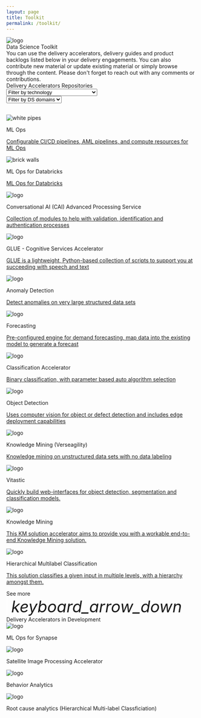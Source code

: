 ```yaml
---
layout: page
title: Toolkit
permalink: /toolkit/
---
```


<div class="container-fluid">
  <img src="{{site.baseurl}}/images/toolkit/MSC19_paddingtonOffice_015.jpg" alt="logo">
  <div class="title">Data Science Toolkit</div>
  <div class="home-paragraph">
  You can use the delivery accelerators, delivery guides and product backlogs listed below in your delivery engagements. You can also contribute new material or update existing material or simply browse through the content. Please don't forget to reach out with any comments or contributions.</div>
  <div class="subtitle toolkit-borders">Delivery Accelerators Repositories 
    <div class="dropdowns-container">
    <div class="custom-select">
      <select id="id-filter-technology" class="toolkit-select"
      onchange="if (this.selectedIndex) filterTechnologies()">
        <option value="-1" selected disabled hidden>Filter by technology</option>
        <option value="all">All</option>
        <option value="Azure Machine Learning">Azure Machine Learning</option>
        <option value="Azure DevOps">Azure DevOps</option>
        <option value="Key Vault">Key Vault</option>
        <option value="Azure Compute Instance">Azure Compute Instance</option>
        <option value="Azure Compute Cluster">Azure Compute Cluster</option>
        <option value="Azure Container Instance">Azure Container Instance</option>
        <option value="Azure Kubernetes Services">Azure Kubernetes Services</option>
        <option value="Azure Databricks">Azure Databricks</option>
        <option value="Application Insights">Application Insights</option>
        <option value="Azure Key Vault">Azure Key Vault</option>
        <option value="Azure Storage Account">Azure Storage Account</option>
        <option value="Jupyter Notebooks">Jupyter Notebooks</option>
        <option value="Python">Python</option>
        <option value="PowerBI">PowerBI</option>
        <option value="Fuent UI">Fuent UI</option>
        <option value="Flask">Flask</option>
        <option value="TensorFlow">TensorFlow</option>
        <option value="Typescript">Typescript</option>
        <option value="Streamlit">Streamlit</option>
        <option value="Azure Cognitive Services">Azure Cognitive Services</option>
        <option value="Microsoft Speech to Text Service">Microsoft Speech to Text Service</option>
        <option value="Microsoft LUIS">Microsoft LUIS</option>
        <option value="Power Virtual Agents">Power Virtual Agents</option>
        <option value="Azure Functions">Azure Functions</option>
        <option value="Power Automate">Power Automate</option>
        <option value="AudioCodes Voice AI Connect Cloud">AudioCodes Voice AI Connect Cloud</option>
        <option value="spaCy">spaCy</option>
        <option value="Azure QnA Maker">Azure QnA Maker</option>
        <option value="Audio Generation Function">Audio Generation Function</option>
        <option value="Speech Batch Testing App">Speech Batch Testing App</option>
      </select>
    </div>
    <div class="custom-select">
      <select id="id-filter-domains" class="toolkit-select"
      onchange="if (this.selectedIndex) filterDomains();">
        <option value="-1" selected disabled hidden>Filter by DS domains</option>
        <option value="all">All</option>
        <option value="ML Ops">ML Ops</option>
        <option value="Machine Learning">Machine Learning</option>
        <option value="UI">UI</option>
        <option value="Computer Vision">Computer Vision</option>
        <option value="Knowledge Mining">Knowledge Mining</option>
        <option value="Conversational AI">Conversational AI</option>
      </select>
    </div>
  </div>
  </div>
  <div class="container">    
    <div class="row g-2" style="margin-top: 30px;">
      <!--ML Ops-->
      <div id="dstoolkit-mlops-base" class="col-12 col-sm-12 col-md-6 col-lg-6 col-xl-6 col-xxl-6 toolkit-card show-toolkit-card">
        <div class="shadow">
          <img src="{{site.baseurl}}/images/ml-ops/MDC19_cooling_002.jpg" alt="white pipes">
          <p class="toolkit-card-title">ML Ops</p>
          <p class="toolkit-card-content"><a href="{{site.baseurl}}/ml-ops/">Configurable CI/CD pipelines, AML pipelines, and compute resources for ML Ops</a></p>
        </div>
      </div>
      <!--ML Ops for Databricks-->
      <div id="dstoolkit-ml-ops-for-databricks" class="col-12 col-sm-12 col-md-6 col-lg-6 col-xl-6 col-xxl-6 toolkit-card show-toolkit-card">
        <div class="shadow">
          <img src="{{site.baseurl}}/images/ml-ops-for-databricks/CLO20b_Aline_cafe_outside_002.jpg" alt="brick walls">
          <p class="toolkit-card-title">ML Ops for Databricks</p>
          <p class="toolkit-card-content"><a href="{{site.baseurl}}/ml-ops-for-databricks/">ML Ops for Databricks</a></p>
        </div>
      </div>
      <!--Conversational AI-->
      <div id="cai-advanced-processing-service" class="col-12 col-sm-12 col-md-6 col-lg-6 col-xl-6 col-xxl-6 toolkit-card show-toolkit-card">
        <div class="shadow">
          <img src="{{site.baseurl}}/images/conversational-AI/M365CO19_SMB_iPhone_245.jpg" alt="logo">
          <p class="toolkit-card-title">Conversational AI (CAI) Advanced Processing Service</p>
          <p class="toolkit-card-content"><a href="{{site.baseurl}}/conversational-AI/">Collection of modules to help with validation, identification and authentication processes</a></p>
        </div>
      </div>
      <!--GLUE-->
      <div id="glue" class="col-12 col-sm-12 col-md-6 col-lg-6 col-xl-6 col-xxl-6 toolkit-card show-toolkit-card">
        <div class="shadow">
          <img src="{{site.baseurl}}/images/GLUE-accelerator/CLO20b_Sylvie_office_night_001.jpg" alt="logo">
          <p class="toolkit-card-title">GLUE - Cognitive Services Accelerator</p>
          <p class="toolkit-card-content"><a href="{{site.baseurl}}/GLUE-accelerator/">GLUE is a lightweight, Python-based collection of scripts to support you at succeeding with speech and text</a></p>
        </div>
      </div>
      <!--Anomaly detection-->
      <div id="dstoolkit-anomaly-detection-ijungle" class="col-12 col-sm-12 col-md-6 col-lg-6 col-xl-6 col-xxl-6 toolkit-card show-toolkit-card">
        <div class="shadow">
          <img src="{{site.baseurl}}/images/anomaly-detection/MDC19_tapeTight_002.jpg" alt="logo">
          <p class="toolkit-card-title">Anomaly Detection</p>
          <p class="toolkit-card-content"><a href="{{site.baseurl}}/anomaly-detection/">Detect anomalies on very large structured data sets</a></p>
        </div>
      </div>
      <!--Forecasting-->
      <div id="dstoolkit-forecasting" class="col-12 col-sm-12 col-md-6 col-lg-6 col-xl-6 col-xxl-6 toolkit-card show-toolkit-card">
        <div class="shadow">
          <img src="{{site.baseurl}}/images/forecasting/CLO18_cafeWork_003.jpg" alt="logo">
          <p class="toolkit-card-title">Forecasting</p>
          <p class="toolkit-card-content"><a href="{{site.baseurl}}/forecasting/">Pre-configured engine for demand forecasting, map data into the existing model to generate a forecast</a></p>
        </div>
      </div>
      <!--Classification-->
      <div id="dstoolkit-classification-solution-accelerator" class="col-12 col-sm-12 col-md-6 col-lg-6 col-xl-6 col-xxl-6 toolkit-card show-toolkit-card">
        <div class="shadow">
          <img src="{{site.baseurl}}/images/classification-accelerator/PCA22_OceanPlasticMouse_Feature_06_RGB.jpg" alt="logo">
          <p class="toolkit-card-title">Classification Accelerator</p>
          <p class="toolkit-card-content"><a href="{{site.baseurl}}/classification-accelerator/">Binary classification, with parameter based auto algorithm selection</a></p>
        </div>
      </div>
      <!--Object Detection-->
      <div id="dstoolkit-objectdetection-tensorflow-azureml" class="col-12 col-sm-12 col-md-6 col-lg-6 col-xl-6 col-xxl-6 toolkit-card show-toolkit-card">
        <div class="shadow">
          <img src="{{site.baseurl}}/images/object-detection/CLO19_azureKinectDK_008.jpg" alt="logo">
          <p class="toolkit-card-title">Object Detection</p>
          <p class="toolkit-card-content"><a href="{{site.baseurl}}/object-detection/">Uses computer vision for object or defect detection and includes edge deployment capabilities</a></p>
        </div>
      </div>
      <!--Verseagility-->
      <div id="verseagility" class="col-12 col-sm-12 col-md-6 col-lg-6 col-xl-6 col-xxl-6 toolkit-card show-toolkit-card">
        <div class="shadow">
          <img src="{{site.baseurl}}/images/verseagility/MSC18_scenicsLiberia_002.jpg" alt="logo">
          <p class="toolkit-card-title">Knowledge Mining (Verseagility)</p>
          <p class="toolkit-card-content"><a href="{{site.baseurl}}/verseagility/">Knowledge mining on unstructured data sets with no data labeling</a></p>
        </div>
      </div>
      <!--Vitastic-->
      <div id="dstoolkit-vitastic" class="col-12 col-sm-12 col-md-6 col-lg-6 col-xl-6 col-xxl-6 toolkit-card show-toolkit-card">
        <div class="shadow">
          <img src="{{site.baseurl}}/images/toolkit/MSC19_paddingtonOffice_015.jpg" alt="logo"> <!--TODO update with link to image for vitastic-->
          <p class="toolkit-card-title">Vitastic</p>
          <p class="toolkit-card-content"><a href="{{site.baseurl}}/vitastic/">Quickly build web-interfaces for object detection, segmentation and classification models.</a></p>
        </div>
      </div>
      <!--Knowledge Mining-->
      <div id="dstoolkit-km-solution-accelerator" class="col-12 col-sm-12 col-md-6 col-lg-6 col-xl-6 col-xxl-6 toolkit-card show-toolkit-card">
        <div class="shadow">
          <img src="{{site.baseurl}}/images/toolkit/MSC19_paddingtonOffice_015.jpg" alt="logo"> <!--TODO update with link to image for vitastic-->
          <p class="toolkit-card-title">Knowledge Mining</p>
          <p class="toolkit-card-content"><a href="{{site.baseurl}}/knowledgemining/">This KM solution accelerator aims to provide you with a workable end-to-end Knowledge Mining solution.</a></p>
        </div>
      <!--hierarchical_multilabel_classification-->
      </div>
      <div id="dstoolkit-hierarchical-multilabel-classification" class="col-12 col-sm-12 col-md-6 col-lg-6 col-xl-6 col-xxl-6 toolkit-card show-toolkit-card">
        <div class="shadow">
          <img src="{{site.baseurl}}/images/hierarchical_multilabel_classification/hierarchical_multilabel_classification.jpg" alt="logo"> <!--TODO update with link to image for vitastic-->
          <p class="toolkit-card-title">Hierarchical Multilabel Classification</p>
          <p class="toolkit-card-content"><a href="{{site.baseurl}}/hierarchical_multilabel_classification/">This solution classifies a given input in multiple levels, with a hierarchy amongst them.</a></p>
        </div>
      </div>
      <!--Placeholder for delivery accelerator toolkit card on right-->
    </div>
  </div>

  <div class="subtitle borders" style="margin-top:0px">
    <!--Placeholder for See More drop-down to expand toolkit rows-->
    <!--TODO: to implement functionality per above toolkit rows and limit number of toolkit rows shown by default to 3 rows-->
    <div class="see-more">
      <span class="see-more-text">See more</span>
      <i class="material-icons" style="margin-bottom:0px; font-size: 42px; border-left: 3px solid white; padding-left: 10px;">keyboard_arrow_down</i>
    </div>
  </div>

  <div class="subtitle">
    Delivery Accelerators in Development
  </div>

<div class="row g-2 delivery-accelerators">
  <div class="col-6 col-sm-6 col-md-6 col-lg-3 col-xl-3 col-xxl-3 delivery-accelerators-card">
      <img src="../images/synapse.png" alt="logo">
      <p class="toolkit-card-content">ML Ops for Synapse</p>
  </div>
  <div class="col-6 col-sm-6 col-md-6 col-lg-3 col-xl-3 col-xxl-3 delivery-accelerators-card">
      <img src="../images/satellite.png" alt="logo">
      <p class="toolkit-card-content">Satellite Image Processing Accelerator</p>
  </div>
  <div class="col-6 col-sm-6 col-md-6 col-lg-3 col-xl-3 col-xxl-3 delivery-accelerators-card">
      <img src="../images/behavior-analytics.png" alt="logo">
      <p class="toolkit-card-content">Behavior Analytics</p>
  </div>
  <div class="col-6 col-sm-6 col-md-6 col-lg-3 col-xl-3 col-xxl-3 delivery-accelerators-card">
      <img src="../images/root-cause.png" alt="logo">
      <p class="toolkit-card-content">Root cause analytics (Hierarchical Multi-label Classficiation)</p>
  </div>
</div>
</div>

<script>

  const listContainers = [
    {
      id: "dstoolkit-mlops-base",
      domain: "ML Ops",
      technology: ["Azure Machine Learning", "Azure DevOps", "Key Vault","Azure Compute Instance", "Azure Compute Cluster", "Azure Container Instance", "Azure Kubernetes Services"]
    },
    {
      id: "dstoolkit-ml-ops-for-databricks",
      domain: "ML Ops",
      technology: ["Azure Databricks", "Application Insights", "Azure Key Vault", "Azure Storage Account"]
    },
    {
      id: "dstoolkit-fuzzymatching",
      domain: "Machine Learning",
      technology: ["Azure Machine Learning", "Azure DevOps", "Key Vault", "Jupyter Notebooks"]
    },
    {
      id: "dstoolkit-classification-solution-accelerator",
      domain: "Machine Learning",
      technology: ["Azure Machine Learning", "Azure DevOps", "Key Vault", "Azure Compute Instance","Azure Compute Cluster", "Azure Container Instance", "Azure Kubernetes Services", "Python"]
    },
    {
      id: "dstoolkit-forecasting",
      domain: "Machine Learning",
      technology: ["Jupyter Notebooks", "Python", "PowerBI"]
    },
    {
      id: "dstoolkit-anomaly-detection-ijungle",
      domain: "Machine Learning",
      technology: ["Jupyter Notebooks", "Python"]
    },
    {
      id: "dstoolkit-hierarchical-multilabel-classification",
      domain: "Machine Learning",
      technology: ["Jupyter Notebooks", "Python"]
    },
    {
      id: "dstoolkit-vitastic",
      domain: "UI",
      technology: ["Fuent UI", "Flask", "Python"]
    },
    {
      id: "dstoolkit-km-solution-accelerator",
      domain: "Knowledge Mining",
      technology: ["Azure Cognitive Search", "Azure Cognitives Services", "Azure Functions", "Azure Web Applications", "Python", "Apache Tika"]
    },
    {
      id: "dstoolkit-objectdetection-tensorflow-azureml",
      domain: "Computer Vision",
      technology: ["Azure Machine Learning", "Azure DevOps", "Key Vault", "Azure Compute Instance","Azure Compute Cluster", "Azure Container Instance", "Azure Kubernetes Services", "TensorFlow"]
    },
    {
      id: "dstoolkit-retail-analytics",
      domain: "Machine Learning",
      technology: ["Jupyter Notebooks"]
    },
    {
      id: "verseagility",
      domain: "Knowledge Mining",
      technology: ["Jupyter Notebooks", "Python", "Typescript", "Streamlit", "Azure Cognitive Services"]
    },
    {
      id: "glue",
      domain: "Conversational AI",
      technology: ["Azure Cognitive Services", "Microsoft Speech to Text Service", "Microsoft LUIS","Python"]
    },
    {
      id: "dstoolkit-pva-audiocodes-cc",
      domain: "Conversational AI",
      technology: ["Power Virtual Agents", "Power Automate", "Azure Functions", "Azure Storage Account", "AudioCodes Voice AI Connect Cloud"]
    },
    {
      id: "cai-advanced-processing-service",
      domain: "Conversational AI",
      technology: ["Azure Functions", "Python", "spaCy"]
    },
    {
      id: "cai-test-training-tool",
      domain: "Conversational AI",
      technology: ["Azure QnA Maker", "Audio Generation Function", "Speech Batch Testing App"]
    }
  ]

  technologySelected = 'all';
  domainSelected = 'all';
  
  function filterTechnologies() {
        var filter = document.getElementById("id-filter-technology");
        technologySelected = filter.options[filter.selectedIndex].value;
        filterContainers();
  }

  function filterDomains() {
        var filter = document.getElementById("id-filter-domains");
        domainSelected = filter.options[filter.selectedIndex].value;
        filterContainers();
  }

  function filterContainers() {
    displayAllContainers();
    
    if (technologySelected !== 'all' & domainSelected === 'all')
      {
        listContainers.forEach(e => {
          if(!e.technology.includes(technologySelected)){
            var element = document.getElementById(e.id);
            element?.classList.remove("show-toolkit-card");
          }
        });
      }
    else {
      if(technologySelected === 'all' & domainSelected !== 'all')
      {
        listContainers.forEach(e => {
          if(e.domain !== domainSelected){
            var element = document.getElementById(e.id);
            element?.classList.remove("show-toolkit-card");
          }
        });
      }
      else {
        if(technologySelected !== 'all' & domainSelected !== 'all')
        {
          listContainers.forEach(e => {
            if(!e.technology.includes(technologySelected) || e.domain !== domainSelected){
              var element = document.getElementById(e.id);
              element?.classList.remove("show-toolkit-card");
            }
          });
        }
      }
    }
  }

  function displayAllContainers() {
    listContainers.forEach(e => {
        var element = document.getElementById(e.id);
        element?.classList.add("show-toolkit-card");
      });
  }

</script>
